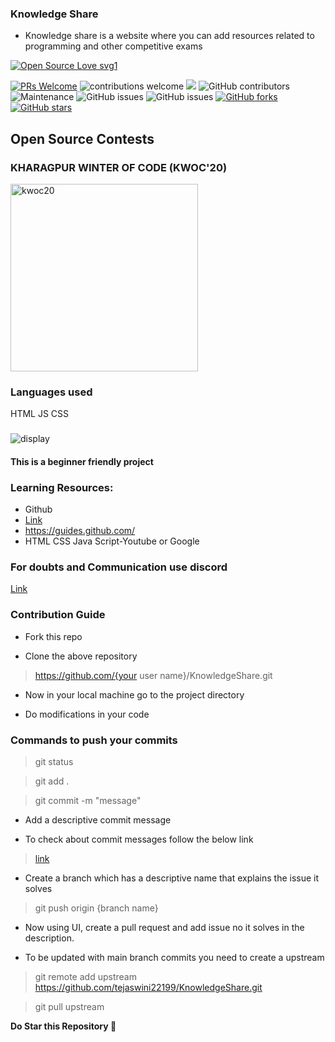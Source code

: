### Knowledge Share
* Knowledge share is a website where you can add resources related to programming and other competitive exams

[![Open Source Love svg1](https://badges.frapsoft.com/os/v1/open-source.svg?v=103)](https://github.com/ellerbrock/open-source-badges/)

[![PRs Welcome](https://img.shields.io/badge/PRs-welcome-brightgreen.svg?style=flat-square)](http://makeapullrequest.com)         ![contributions welcome](https://img.shields.io/static/v1.svg?label=Contributions&message=Welcome&color=0059b3&style=flat-square)     <a href="https://discord.gg/MZKR9ZHh">
<img src="https://img.shields.io/discord/782685651551387699"></a>    ![GitHub contributors](https://img.shields.io/github/contributors-anon/tejaswini22199/KnowledgeShare) 
![Maintenance](https://img.shields.io/maintenance/yes/2020)
![GitHub issues](https://img.shields.io/github/issues/tejaswini22199/KnowledgeShare)     ![GitHub issues](https://img.shields.io/github/issues-closed/tejaswini22199/KnowledgeShare)
[![GitHub forks](https://img.shields.io/github/forks/tejaswini22199/KnowledgeShare)](https://github.com/tejaswini22199/KnowledgeShare/network)  [![GitHub stars](https://img.shields.io/github/stars/tejaswini22199/KnowledgeShare)](https://github.com/tejaswini22199/KnowledgeShare/stargazers)
## Open Source Contests

### KHARAGPUR WINTER OF CODE (KWOC'20)
<div >
<img src="https://kwoc.kossiitkgp.org/static/media/circle.33e6ce0d.svg" alt="kwoc20" height="300" width="300"/>
  </div>
 
### Languages used
HTML
JS
CSS
### 
![display](https://user-images.githubusercontent.com/43006347/100550961-bacd3200-32a3-11eb-8e2f-475586d82f63.JPG)

#### This is a beginner friendly project

### Learning Resources:
* Github
* [Link](https://www.udacity.com/course/version-control-with-git--ud123)
* https://guides.github.com/
* HTML CSS Java Script-Youtube or Google
### For doubts and Communication use discord
[Link](https://discord.gg/TKz4ZqpDEZ)
### Contribution Guide
* Fork this repo

* Clone the above repository 

>https://github.com/{your user name}/KnowledgeShare.git

* Now in your local machine  go to the project directory

* Do modifications in your code

### Commands to push your commits
> git status

> git add .

> git commit -m "message"

* Add a descriptive commit message

* To check about commit messages follow the below link

> [link](https://www.freecodecamp.org/news/writing-good-commit-messages-a-practical-guide/)

* Create a branch which has a descriptive name that explains the issue it solves

> git push origin {branch name}

* Now using UI, create a pull request and add issue no it solves in the description.

* To be updated with main branch commits you need to create a  upstream

> git remote add upstream https://github.com/tejaswini22199/KnowledgeShare.git

> git pull upstream

 <strong> Do Star this Repository :star2:</strong>
